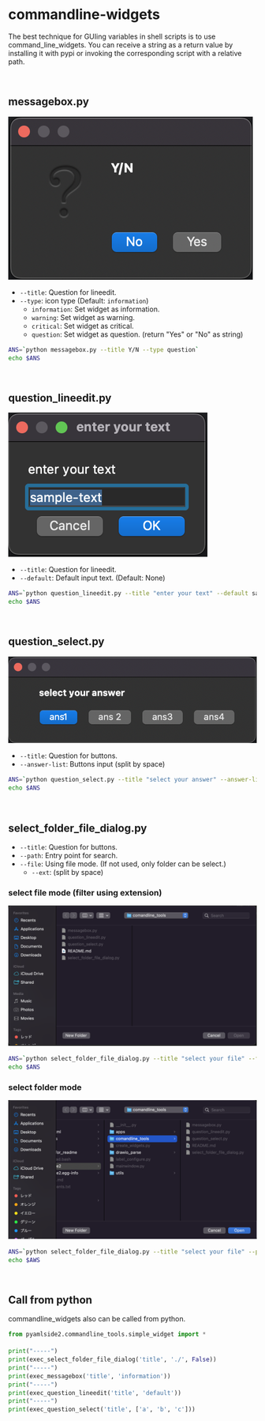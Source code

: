 # commandline-widgets

The best technique for GUIing variables in shell scripts is to use command_line_widgets.
You can receive a string as a return value by installing it with pypi or invoking the corresponding script with a relative path.

<br>

## messagebox.py

![](../../images_for_readme/q_yn.png)

- `--title`: Question for lineedit.
- `--type`: icon type (Default: `information`)
  - `information`: Set widget as information.
  - `warning`: Set widget as warning.
  - `critical`: Set widget as critical.
  - `question`: Set widget as question. (return "Yes" or "No" as string)


```bash
ANS=`python messagebox.py --title Y/N --type question`
echo $ANS
```

<br>

## question_lineedit.py

![](../../images_for_readme/q_lineedit.png)

- `--title`: Question for lineedit.
- `--default`: Default input text. (Default: None)

```bash
ANS=`python question_lineedit.py --title "enter your text" --default sample-text`
echo $ANS
```

<br>

## question_select.py

![](../../images_for_readme/q_select.png)

- `--title`: Question for buttons.
- `--answer-list`: Buttons input (split by space)

```bash
ANS=`python question_select.py --title "select your answer" --answer-list ans1 "ans 2" ans3 ans4`
echo $ANS
```

<br>

## select_folder_file_dialog.py

- `--title`: Question for buttons.
- `--path`: Entry point for search.
- `--file`: Using file mode. (If not used, only folder can be select.)
  - `--ext`:  (split by space)

### select file mode (filter using extension)

![](../../images_for_readme/q_select_file.png)



```bash
ANS=`python select_folder_file_dialog.py --title "select your file" --file --path ./ --ext "*.md"`
echo $ANS
```

### select folder mode

![](../../images_for_readme/q_select_folder.png)

```bash
ANS=`python select_folder_file_dialog.py --title "select your file" --path ./`
echo $AWS
```

<br>

## Call from python

commandline_widgets also can be called from python. 

```python
from pyamlside2.commandline_tools.simple_widget import *

print("-----")
print(exec_select_folder_file_dialog('title', './', False))
print("-----")
print(exec_messagebox('title', 'information'))
print("-----")
print(exec_question_lineedit('title', 'default'))
print("-----")
print(exec_question_select('title', ['a', 'b', 'c']))
```
